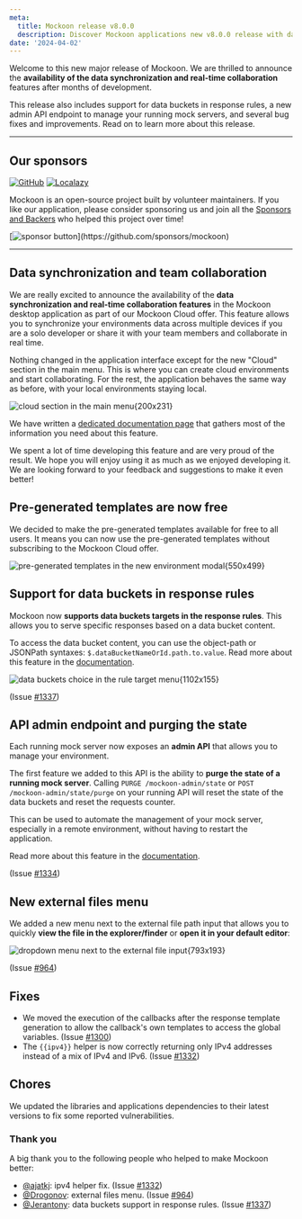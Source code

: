 ```yaml
---
meta:
  title: Mockoon release v8.0.0
  description: Discover Mockoon applications new v8.0.0 release with data synchronization and real-time collaboration, support for data buckets in response rules and a new API admin endpoint.
date: '2024-04-02'
---
```


Welcome to this new major release of Mockoon. We are thrilled to announce the **availability of the data synchronization and real-time collaboration** features after months of development.

This release also includes support for data buckets in response rules, a new admin API endpoint to manage your running mock servers, and several bug fixes and improvements. Read on to learn more about this release.

---

## Our sponsors

[![GitHub](https://mockoon.com/images/sponsors/github.png)](https://github.blog/2023-04-12-github-accelerator-our-first-cohort-and-whats-next/)
[![Localazy](https://mockoon.com/images/sponsors/localazy.png)](https://localazy.com/register?ref=a9CiDC61gOac-azO)

Mockoon is an open-source project built by volunteer maintainers. If you like our application, please consider sponsoring us and join all the [Sponsors and Backers](https://github.com/mockoon/mockoon/blob/main/backers.md) who helped this project over time!

[![sponsor button](https://mockoon.com/images/sponsor-btn-250.png?)](https://github.com/sponsors/mockoon)

---

## Data synchronization and team collaboration

We are really excited to announce the availability of the **data synchronization and real-time collaboration features** in the Mockoon desktop application as part of our Mockoon Cloud offer. This feature allows you to synchronize your environments data across multiple devices if you are a solo developer or share it with your team members and collaborate in real time.

Nothing changed in the application interface except for the new "Cloud" section in the main menu. This is where you can create cloud environments and start collaborating. For the rest, the application behaves the same way as before, with your local environments staying local.

![cloud section in the main menu{200x231}](/images/releases/8.0.0/cloud-sync-menu.png)

We have written a [dedicated documentation page](https://mockoon.com/docs/latest/mockoon-cloud/data-synchronization-team-collaboration/) that gathers most of the information you need about this feature.

We spent a lot of time developing this feature and are very proud of the result. We hope you will enjoy using it as much as we enjoyed developing it. We are looking forward to your feedback and suggestions to make it even better!

## Pre-generated templates are now free

We decided to make the pre-generated templates available for free to all users. It means you can now use the pre-generated templates without subscribing to the Mockoon Cloud offer.

![pre-generated templates in the new environment modal{550x499}](/images/releases/8.0.0/pre-generated-templates.png)

## Support for data buckets in response rules

Mockoon now **supports data buckets targets in the response rules**. This allows you to serve specific responses based on a data bucket content.

To access the data bucket content, you can use the object-path or JSONPath syntaxes: `$.dataBucketNameOrId.path.to.value`. Read more about this feature in the [documentation](https://mockoon.com/docs/latest/route-responses/dynamic-rules/#1-target).

![data buckets choice in the rule target menu{1102x155}](/images/releases/8.0.0/data-buckets-response-rules.png)

(Issue [#1337](https://github.com/mockoon/mockoon/issues/1337))

## API admin endpoint and purging the state

Each running mock server now exposes an **admin API** that allows you to manage your environment.

The first feature we added to this API is the ability to **purge the state of a running mock server**. Calling `PURGE /mockoon-admin/state` or `POST /mockoon-admin/state/purge` on your running API will reset the state of the data buckets and reset the requests counter.

This can be used to automate the management of your mock server, especially in a remote environment, without having to restart the application.

Read more about this feature in the [documentation](https://mockoon.com/docs/latest/admin-api/overview/).

(Issue [#1334](https://github.com/mockoon/mockoon/issues/1334))

## New external files menu

We added a new menu next to the external file path input that allows you to quickly **view the file in the explorer/finder** or **open it in your default editor**:

![dropdown menu next to the external file input{793x193}](/images/releases/8.0.0/external-files-menu-view-open-explorer.png)

(Issue [#964](https://github.com/mockoon/mockoon/issues/964))

## Fixes

- We moved the execution of the callbacks after the response template generation to allow the callback's own templates to access the global variables. (Issue [#1300](https://github.com/mockoon/mockoon/issues/1300))
- The `{{ipv4}}` helper is now correctly returning only IPv4 addresses instead of a mix of IPv4 and IPv6. (Issue [#1332](https://github.com/mockoon/mockoon/issues/1332))

## Chores

We updated the libraries and applications dependencies to their latest versions to fix some reported vulnerabilities.

### Thank you

A big thank you to the following people who helped to make Mockoon better:

- [@ajatkj](https://github.com/ajatkj): ipv4 helper fix. (Issue [#1332](https://github.com/mockoon/mockoon/issues/1332))
- [@Drogonov](https://github.com/Drogonov): external files menu. (Issue [#964](https://github.com/mockoon/mockoon/issues/964))
- [@Jerantony](https://github.com/Jerantony): data buckets support in response rules. (Issue [#1337](https://github.com/mockoon/mockoon/issues/1337))
